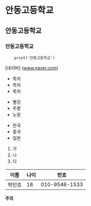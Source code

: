 # 안동고등학교
## 안동고등학교
### 안동고등학교

```pyhton
    print('안동고등학교')
```
[네이버] (www.naver.com)

* 목차
* 목차
* 목차

+ 빨강
 + 주황
  + 노랑

- 한국
 - 중국
  - 일본

1. 가
2. 나
3. 다

이름|나이|번호
---|---|---|
박민호|18|010-9546-1533

**주의**
